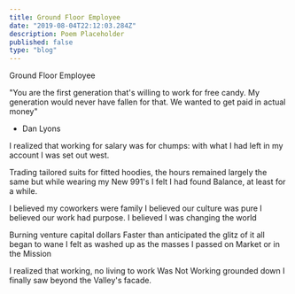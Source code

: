 ```yaml
---
title: Ground Floor Employee 
date: "2019-08-04T22:12:03.284Z"
description: Poem Placeholder 
published: false
type: "blog"
---
```


Ground Floor Employee

"You are the first generation 
that's willing to work for free candy. 
My generation would never have fallen 
for that. We wanted to get paid in actual money" 
- Dan Lyons 

I realized that working for salary was for chumps: 
with what I had left in my account I was set out west. 

Trading tailored suits for fitted hoodies, 
the hours remained largely the same
but while wearing my New 991's 
I felt I had found Balance, at least for a while. 

I believed my coworkers were family 
I believed our culture was pure 
I believed our work had purpose. 
I believed I was changing the world 

Burning venture capital dollars 
Faster than anticipated 
the glitz of it all began to wane 
I felt as washed up as the masses 
I passed on Market or in the Mission 

I realized that working, 
no living to work 
Was Not Working 
grounded down 
I finally saw beyond the Valley's facade. 

